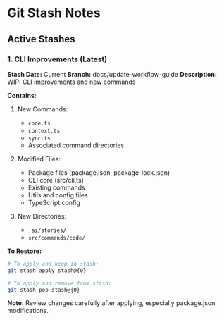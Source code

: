 # Git Stash Notes

## Active Stashes

### 1. CLI Improvements (Latest)
**Stash Date:** Current
**Branch:** docs/update-workflow-guide
**Description:** WIP: CLI improvements and new commands

**Contains:**
1. New Commands:
   - `code.ts`
   - `context.ts`
   - `sync.ts`
   - Associated command directories

2. Modified Files:
   - Package files (package.json, package-lock.json)
   - CLI core (src/cli.ts)
   - Existing commands
   - Utils and config files
   - TypeScript config

3. New Directories:
   - `.ai/stories/`
   - `src/commands/code/`

**To Restore:**
```bash
# To apply and keep in stash:
git stash apply stash@{0}

# To apply and remove from stash:
git stash pop stash@{0}
```

**Note:** Review changes carefully after applying, especially package.json modifications.

